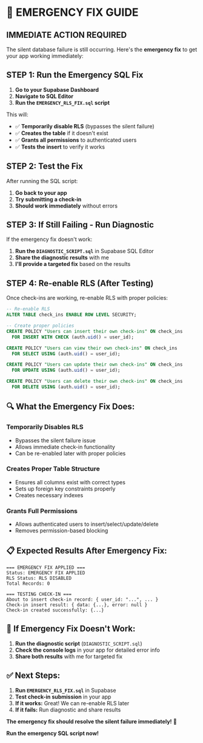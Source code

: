 # 🚨 EMERGENCY FIX GUIDE

## **IMMEDIATE ACTION REQUIRED**

The silent database failure is still occurring. Here's the **emergency fix** to get your app working immediately:

## **STEP 1: Run the Emergency SQL Fix**

1. **Go to your Supabase Dashboard**
2. **Navigate to SQL Editor**
3. **Run the `EMERGENCY_RLS_FIX.sql` script**

This will:
- ✅ **Temporarily disable RLS** (bypasses the silent failure)
- ✅ **Creates the table** if it doesn't exist
- ✅ **Grants all permissions** to authenticated users
- ✅ **Tests the insert** to verify it works

## **STEP 2: Test the Fix**

After running the SQL script:

1. **Go back to your app**
2. **Try submitting a check-in**
3. **Should work immediately** without errors

## **STEP 3: If Still Failing - Run Diagnostic**

If the emergency fix doesn't work:

1. **Run the `DIAGNOSTIC_SCRIPT.sql`** in Supabase SQL Editor
2. **Share the diagnostic results** with me
3. **I'll provide a targeted fix** based on the results

## **STEP 4: Re-enable RLS (After Testing)**

Once check-ins are working, re-enable RLS with proper policies:

```sql
-- Re-enable RLS
ALTER TABLE check_ins ENABLE ROW LEVEL SECURITY;

-- Create proper policies
CREATE POLICY "Users can insert their own check-ins" ON check_ins
  FOR INSERT WITH CHECK (auth.uid() = user_id);

CREATE POLICY "Users can view their own check-ins" ON check_ins
  FOR SELECT USING (auth.uid() = user_id);

CREATE POLICY "Users can update their own check-ins" ON check_ins
  FOR UPDATE USING (auth.uid() = user_id);

CREATE POLICY "Users can delete their own check-ins" ON check_ins
  FOR DELETE USING (auth.uid() = user_id);
```

## **🔍 What the Emergency Fix Does:**

### **Temporarily Disables RLS**
- Bypasses the silent failure issue
- Allows immediate check-in functionality
- Can be re-enabled later with proper policies

### **Creates Proper Table Structure**
- Ensures all columns exist with correct types
- Sets up foreign key constraints properly
- Creates necessary indexes

### **Grants Full Permissions**
- Allows authenticated users to insert/select/update/delete
- Removes permission-based blocking

## **📋 Expected Results After Emergency Fix:**

```
=== EMERGENCY FIX APPLIED ===
Status: EMERGENCY FIX APPLIED
RLS Status: RLS DISABLED
Total Records: 0

=== TESTING CHECK-IN ===
About to insert check-in record: { user_id: "...", ... }
Check-in insert result: { data: {...}, error: null }
Check-in created successfully: {...}
```

## **🚨 If Emergency Fix Doesn't Work:**

1. **Run the diagnostic script** (`DIAGNOSTIC_SCRIPT.sql`)
2. **Check the console logs** in your app for detailed error info
3. **Share both results** with me for targeted fix

## **✅ Next Steps:**

1. **Run `EMERGENCY_RLS_FIX.sql`** in Supabase
2. **Test check-in submission** in your app
3. **If it works:** Great! We can re-enable RLS later
4. **If it fails:** Run diagnostic and share results

**The emergency fix should resolve the silent failure immediately!** 🔧

**Run the emergency SQL script now!** 